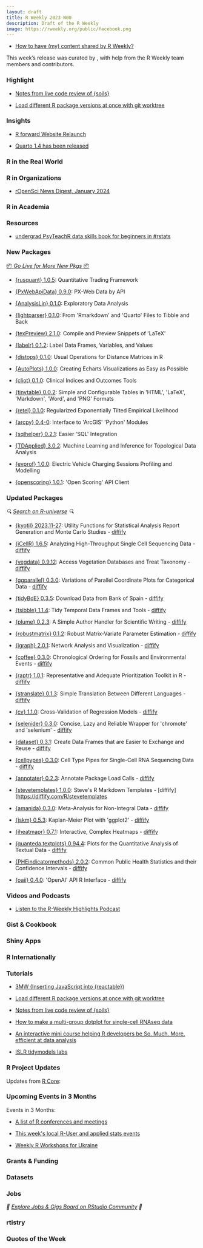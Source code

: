 ```yaml
---
layout: draft
title: R Weekly 2023-W00
description: Draft of the R Weekly
image: https://rweekly.org/public/facebook.png
---
```



+ [How to have (my) content shared by R Weekly?](https://github.com/rweekly/rweekly.org#how-to-have-my-content-shared-by-r-weekly)

This week’s release was curated by [](), with help from the R Weekly team members and contributors.



### Highlight

- [Notes from live code review of {soils}](https://jadeyryan.com/blog/2024-01-22_package-review/index.html)

- [Load different R package versions at once with git worktree](https://masalmon.eu/2024/01/23/git-worktree/)

### Insights

- [R forward Website Relaunch](https://forwards.github.io/blog/2024/website-relaunch/index.html)

- [Quarto 1.4 has been released](https://posit.co/blog/quarto-1-4-release/)


### R in the Real World



### R in Organizations

- [rOpenSci News Digest, January 2024](https://ropensci.org/blog/2024/01/25/news-january-2024/)

### R in Academia



### Resources

- [undergrad PsyTeachR data skills book for beginners in #rstats](https://psyteachr.github.io/data-skills-v2/index.html)

### New Packages

<p class="added-hostname"><a href="https://rweekly.org/live" target="_blank" class="externalLink">📦 <i>Go Live for More New Pkgs</i> 📦</a></p>

+ [{rusquant} 1.0.5](https://cran.r-project.org/package=rusquant): Quantitative Trading Framework

+ [{PxWebApiData} 0.9.0](https://cran.r-project.org/package=PxWebApiData): PX-Web Data by API

+ [{AnalysisLin} 0.1.0](https://cran.r-project.org/package=AnalysisLin): Exploratory Data Analysis

+ [{lightparser} 0.1.0](https://cran.r-project.org/package=lightparser): From 'Rmarkdown' and 'Quarto' Files to Tibble and Back

+ [{texPreview} 2.1.0](https://cran.r-project.org/package=texPreview): Compile and Preview Snippets of 'LaTeX'

+ [{labelr} 0.1.2](https://cran.r-project.org/package=labelr): Label Data Frames, Variables, and Values

+ [{distops} 0.1.0](https://cran.r-project.org/package=distops): Usual Operations for Distance Matrices in R

+ [{AutoPlots} 1.0.0](https://cran.r-project.org/package=AutoPlots): Creating Echarts Visualizations as Easy as Possible

+ [{cliot} 0.1.0](https://cran.r-project.org/package=cliot): Clinical Indices and Outcomes Tools

+ [{tinytable} 0.0.2](https://cran.r-project.org/package=tinytable): Simple and Configurable Tables in 'HTML', 'LaTeX', 'Markdown',
'Word', and 'PNG' Formats

+ [{retel} 0.1.0](https://cran.r-project.org/package=retel): Regularized Exponentially Tilted Empirical Likelihood

+ [{arcpy} 0.4-0](https://cran.r-project.org/package=arcpy): Interface to 'ArcGIS' 'Python' Modules

+ [{sqlhelper} 0.2.1](https://cran.r-project.org/package=sqlhelper): Easier 'SQL' Integration

+ [{TDApplied} 3.0.2](https://cran.r-project.org/package=TDApplied): Machine Learning and Inference for Topological Data Analysis

+ [{evprof} 1.0.0](https://cran.r-project.org/package=evprof): Electric Vehicle Charging Sessions Profiling and Modelling

+ [{openscoring} 1.0.1](https://cran.r-project.org/package=openscoring): 'Open Scoring' API Client


### Updated Packages

<i>🔍 [Search on R-universe](https://r-universe.dev/search/) 🔍</i>


+ [{kyotil} 2023.11-27](https://cran.r-project.org/package=kyotil): Utility Functions for Statistical Analysis Report Generation and
Monte Carlo Studies - [diffify](https://diffify.com/R/kyotil)

+ [{iCellR} 1.6.5](https://cran.r-project.org/package=iCellR): Analyzing High-Throughput Single Cell Sequencing Data - [diffify](https://diffify.com/R/iCellR)

+ [{vegdata} 0.9.12](https://cran.r-project.org/package=vegdata): Access Vegetation Databases and Treat Taxonomy - [diffify](https://diffify.com/R/vegdata)

+ [{ggparallel} 0.3.0](https://cran.r-project.org/package=ggparallel): Variations of Parallel Coordinate Plots for Categorical Data - [diffify](https://diffify.com/R/ggparallel)

+ [{tidyBdE} 0.3.5](https://cran.r-project.org/package=tidyBdE): Download Data from Bank of Spain - [diffify](https://diffify.com/R/tidyBdE)

+ [{tsibble} 1.1.4](https://cran.r-project.org/package=tsibble): Tidy Temporal Data Frames and Tools - [diffify](https://diffify.com/R/tsibble)

+ [{plume} 0.2.3](https://cran.r-project.org/package=plume): A Simple Author Handler for Scientific Writing - [diffify](https://diffify.com/R/plume)

+ [{robustmatrix} 0.1.2](https://cran.r-project.org/package=robustmatrix): Robust Matrix-Variate Parameter Estimation - [diffify](https://diffify.com/R/robustmatrix)

+ [{igraph} 2.0.1](https://cran.r-project.org/package=igraph): Network Analysis and Visualization - [diffify](https://diffify.com/R/igraph)

+ [{coffee} 0.3.0](https://cran.r-project.org/package=coffee): Chronological Ordering for Fossils and Environmental Events - [diffify](https://diffify.com/R/coffee)

+ [{raptr} 1.0.1](https://cran.r-project.org/package=raptr): Representative and Adequate Prioritization Toolkit in R - [diffify](https://diffify.com/R/raptr)

+ [{stranslate} 0.1.3](https://cran.r-project.org/package=stranslate): Simple Translation Between Different Languages - [diffify](https://diffify.com/R/stranslate)

+ [{cv} 1.1.0](https://cran.r-project.org/package=cv): Cross-Validation of Regression Models - [diffify](https://diffify.com/R/cv)

+ [{selenider} 0.3.0](https://cran.r-project.org/package=selenider): Concise, Lazy and Reliable Wrapper for 'chromote' and 'selenium' - [diffify](https://diffify.com/R/selenider)

+ [{dataset} 0.3.1](https://cran.r-project.org/package=dataset): Create Data Frames that are Easier to Exchange and Reuse - [diffify](https://diffify.com/R/dataset)

+ [{cellpypes} 0.3.0](https://cran.r-project.org/package=cellpypes): Cell Type Pipes for Single-Cell RNA Sequencing Data - [diffify](https://diffify.com/R/cellpypes)

+ [{annotater} 0.2.3](https://cran.r-project.org/package=annotater): Annotate Package Load Calls - [diffify](https://diffify.com/R/annotater)

+ [{stevetemplates} 1.0.0](https://cran.r-project.org/package=stevetemplates): Steve's R Markdown Templates - [diffify](https://diffify.com/R/stevetemplates

+ [{amanida} 0.3.0](https://cran.r-project.org/package=amanida): Meta-Analysis for Non-Integral Data - [diffify](https://diffify.com/R/amanida)

+ [{jskm} 0.5.3](https://cran.r-project.org/package=jskm): Kaplan-Meier Plot with 'ggplot2' - [diffify](https://diffify.com/R/jskm)

+ [{iheatmapr} 0.7.1](https://cran.r-project.org/package=iheatmapr): Interactive, Complex Heatmaps - [diffify](https://diffify.com/R/iheatmapr)

+ [{quanteda.textplots} 0.94.4](https://cran.r-project.org/package=quanteda.textplots): Plots for the Quantitative Analysis of Textual Data - [diffify](https://diffify.com/R/quanteda.textplots)

+ [{PHEindicatormethods} 2.0.2](https://cran.r-project.org/package=PHEindicatormethods): Common Public Health Statistics and their Confidence Intervals - [diffify](https://diffify.com/R/PHEindicatormethods)

+ [{oaii} 0.4.0](https://cran.r-project.org/package=oaii): 'OpenAI' API R Interface - [diffify](https://diffify.com/R/oaii)


### Videos and Podcasts

+ [Listen to the R-Weekly Highlights Podcast](https://rweekly.fireside.fm/)


### Gist & Cookbook



### Shiny Apps



### R Internationally



### Tutorials

- [3MW (Inserting JavaScript into {reactable})](https://3mw.albert-rapp.de/p/add-js-to-quarto-dashboard)

- [Load different R package versions at once with git worktree](https://masalmon.eu/2024/01/23/git-worktree)

- [Notes from live code review of {soils}](https://jadeyryan.com/blog/2024-01-22_package-review/index.html)

- [How to make a multi-group dotplot for single-cell RNAseq data](https://divingintogeneticsandgenomics.com/post/how-to-make-a-multi-group-dotplot-for-single-cell-rnaseq-data/)

- [An interactive mini course helping R developers be So. Much. More. efficient at data analysis](https://www.productive-r-workflow.com)

- [ISLR tidymodels labs](https://emilhvitfeldt.github.io/ISLR-tidymodels-labs/)

<!--<div class="post-more-begin></div><div class="post-more-end"></div>-->

### R Project Updates

Updates from [R Core](http://developer.r-project.org/blosxom.cgi/R-devel/NEWS):


### Upcoming Events in 3 Months

Events in 3 Months:


+ [A list of R conferences and meetings](https://jumpingrivers.github.io/meetingsR/events.html)

+ [This week's local R-User and applied stats events](https://community.rstudio.com/c/irl)

+ [Weekly R Workshops for Ukraine](https://sites.google.com/view/dariia-mykhailyshyna/main/r-workshops-for-ukraine)

### Grants & Funding


### Datasets


### Jobs

<i>💼 [Explore Jobs & Gigs Board on RStudio Community](https://community.rstudio.com/c/jobs/) 💼</i>

### rtistry


### Quotes of the Week
